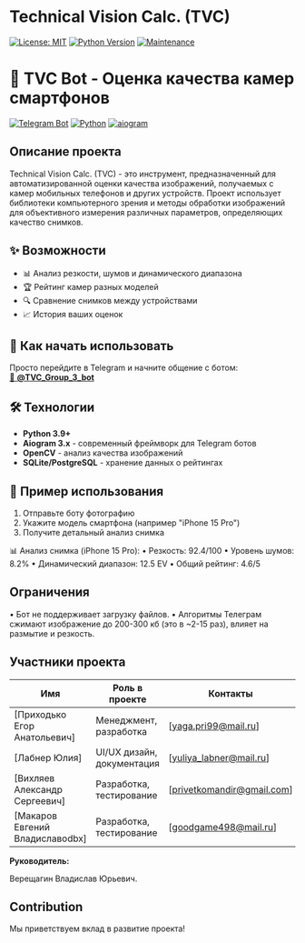 ﻿# Technical Vision Calc. (TVC)

[![License: MIT](https://img.shields.io/badge/License-MIT-yellow.svg)](https://opensource.org/licenses/MIT)
[![Python Version](https://img.shields.io/badge/python-3.7+-blue.svg)](https://www.python.org/downloads/)
[![Maintenance](https://img.shields.io/badge/Maintained%3F-yes-green.svg)](https://GitHub.com/your-org/your-repo/graphs/commit-activity)

# 📸 TVC Bot - Оценка качества камер смартфонов

[![Telegram Bot](https://img.shields.io/badge/%F0%9F%94%A5-Telegram%20Bot-blue.svg)](https://t.me/TVC_Group_3_bot)
[![Python](https://img.shields.io/badge/Python-3.9%2B-yellow.svg)](https://python.org)
[![aiogram](https://img.shields.io/badge/aiogram-3.x-green.svg)](https://docs.aiogram.dev)

## Описание проекта

Technical Vision Calc. (TVC) - это инструмент, предназначенный для автоматизированной оценки качества изображений, получаемых с камер мобильных телефонов и других устройств.  Проект использует библиотеки компьютерного зрения и методы обработки изображений для объективного измерения различных параметров, определяющих качество снимков.

## ✨ Возможности

- 📊 Анализ резкости, шумов и динамического диапазона
- 🏆 Рейтинг камер разных моделей
- 🔍 Сравнение снимков между устройствами
- 📈 История ваших оценок

## 🚀 Как начать использовать

Просто перейдите в Telegram и начните общение с ботом:  
[🔹 **@TVC_Group_3_bot**](https://t.me/TVC_Group_3_bot)

## 🛠 Технологии

- **Python 3.9+**
- **Aiogram 3.x** - современный фреймворк для Telegram ботов
- **OpenCV** - анализ качества изображений
- **SQLite/PostgreSQL** - хранение данных о рейтингах

## 📌 Пример использования

1. Отправьте боту фотографию
2. Укажите модель смартфона (например "iPhone 15 Pro")
3. Получите детальный анализ снимка

📊 Анализ снимка (iPhone 15 Pro):
• Резкость: 92.4/100
• Уровень шумов: 8.2%
• Динамический диапазон: 12.5 EV
• Общий рейтинг: 4.6/5

## Ограничения
• Бот не поддерживает загрузку файлов.
• Алгоритмы Телеграм сжимают изображение до 200-300 кб (это в ~2-15 раз), влияет на размытие и резкость.

<!-- 
**Основные цели проекта:**

*   **Автоматизация:** Снижение трудозатрат на ручное тестирование камер.
*   **Объективность:** Получение количественных оценок качества изображений на основе измеримых характеристик.
*   **Воспроизводимость:** Обеспечение возможности повторного тестирования в контролируемых условиях для сопоставления результатов.
*   **Анализ:** Предоставление данных для анализа сильных и слабых сторон камер.

**Функциональность:**
*   **Анализ изображения:** Автоматическое измерение следующих параметров:
    *   Разрешение
    *   Яркость и контраст
    *   Уровень шума
    *   Четкость (резкость)
    *   Точность цветопередачи (Delta E)
*   **Настраиваемые тесты:** Возможность добавления новых тестов и метрик для анализа изображений.
*   **Сохранение результатов:** Сохранение результатов тестирования в формате CSV для дальнейшего анализа и сравнения.
*   **(Планируется)** Графический интерфейс пользователя (GUI) для упрощения управления тестами и просмотра результатов.
*   **(Планируется)** Использование машинного обучения для более сложного анализа изображений. -->

## Участники проекта

| Имя                   | Роль в проекте                | Контакты                      |
| --------------------- | ------------------------------- | ----------------------------- |
| [Приходько Егор Анатольевич]           | Менеджмент, разработка | [yaga.pri99@mail.ru]                  |
| [Лабнер Юлия] | UI/UX дизайн, документация | [yuliya_labner@mail.ru]           |
| [Вихляев Александр Сергеевич] | Разработка, тестирование | [privetkomandir@gmail.com]           |
| [Макаров Евгений Владиславоdbx] | Разработка, тестирование | [goodgame498@mail.ru]                           |

**Руководитель:**

 Верещагин Владислав Юрьевич.

## Contribution

Мы приветствуем вклад в развитие проекта!
